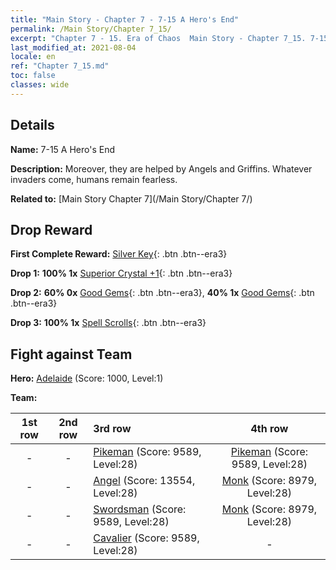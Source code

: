 ```yaml
---
title: "Main Story - Chapter 7 - 7-15 A Hero's End"
permalink: /Main Story/Chapter 7_15/
excerpt: "Chapter 7 - 15. Era of Chaos  Main Story - Chapter 7_15. 7-15 A Hero's End"
last_modified_at: 2021-08-04
locale: en
ref: "Chapter 7_15.md"
toc: false
classes: wide
---
```


## Details

 **Name:** 7-15 A Hero's End

 **Description:** Moreover, they are helped by Angels and Griffins. Whatever invaders come, humans remain fearless.

 **Related to:** [Main Story Chapter 7](/Main Story/Chapter 7/)

## Drop Reward

 **First Complete Reward:** [Silver Key](/Items/con_693/){: .btn .btn--era3}

 **Drop 1:** **100% 1x** [Superior Crystal +1](/Items/mat_24/){: .btn .btn--era3}

 **Drop 2:** **60% 0x** [Good Gems](/Items/mat_16/){: .btn .btn--era3}, **40% 1x** [Good Gems](/Items/mat_16/){: .btn .btn--era3}

 **Drop 3:** **100% 1x** [Spell Scrolls](/Items/con_694/){: .btn .btn--era3}


## Fight against Team
 **Hero:** [Adelaide](/heroes/Adelaide/) (Score: 1000, Level:1)

 **Team:**


  | 1st row | 2nd row | 3rd row | 4th row |
  |:----:|:----:|:----|:----:|
  | - | - | [Pikeman](/units/Pikeman/) (Score: 9589, Level:28)  | [Pikeman](/units/Pikeman/) (Score: 9589, Level:28)  |
  | - | - | [Angel](/units/Angel/) (Score: 13554, Level:28)  | [Monk](/units/Monk/) (Score: 8979, Level:28)  |
  | - | - | [Swordsman](/units/Swordsman/) (Score: 9589, Level:28)  | [Monk](/units/Monk/) (Score: 8979, Level:28)  |
  | - | - | [Cavalier](/units/Cavalier/) (Score: 9589, Level:28)  | - |


